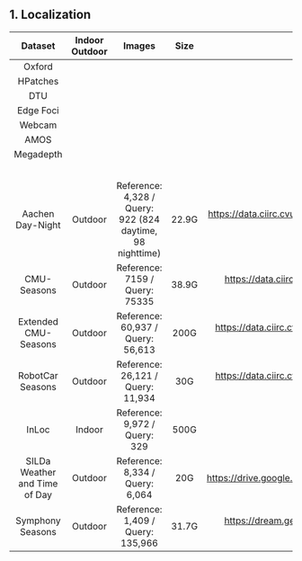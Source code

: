 ## 1. Localization

|            Dataset            | Indoor Outdoor |                          Images                           | Size  |                          Hyperlinks                          | Ground Truth |
| :---------------------------: | :------------: | :-------------------------------------------------------: | :---: | :----------------------------------------------------------: | :----------: |
|            Oxford             |                |                                                           |       |                                                              |              |
|           HPatches            |                |                                                           |       |                                                              |              |
|              DTU              |                |                                                           |       |                                                              |              |
|           Edge Foci           |                |                                                           |       |                                                              |              |
|            Webcam             |                |                                                           |       |                                                              |              |
|             AMOS              |                |                                                           |       |                                                              |              |
|           Megadepth           |                |                                                           |       |                                                              |              |
|                               |                |                                                           |       |                                                              |              |
|                               |                |                                                           |       |                                                              |              |
|                               |                |                                                           |       |                                                              |              |
|                               |                |                                                           |       |                                                              |              |
|                               |                |                                                           |       |                                                              |              |
|       Aachen Day-Night        |    Outdoor     | Reference: 4,328 / Query: 922 (824 daytime, 98 nighttime) | 22.9G | https://data.ciirc.cvut.cz/public/projects/2020VisualLocalization/Aachen-Day-Night/ |     True     |
|          CMU-Seasons          |    Outdoor     |              Reference: 7159 /  Query: 75335              | 38.9G | https://data.ciirc.cvut.cz/public/projects/2020VisualLocalization/CMU-Seasons/ |   Part of    |
|     Extended CMU-Seasons      |    Outdoor     |            Reference: 60,937 /  Query: 56,613             | 200G  | https://data.ciirc.cvut.cz/public/projects/2020VisualLocalization/Extended-CMU-Seasons/ |   Part of    |
|       RobotCar Seasons        |    Outdoor     |            Reference: 26,121 /  Query: 11,934             |  30G  | https://data.ciirc.cvut.cz/public/projects/2020VisualLocalization/RobotCar-Seasons/ |     True     |
|             InLoc             |     Indoor     |              Reference: 9,972 /  Query: 329               | 500G  |            http://www.ok.sc.e.titech.ac.jp/INLOC/            |     True     |
| SILDa Weather and Time of Day |    Outdoor     |             Reference: 8,334 /  Query: 6,064              |  20G  | https://drive.google.com/drive/folders/1D3EZjCzHlTrCZzUO3Z9y77BlJJRil5M6 |     True     |
|       Symphony Seasons        |    Outdoor     |            Reference: 1,409 /  Query: 135,966             | 31.7G | https://dream.georgiatech-metz.fr/research-projects/symphony-lake-dataset-2014/ |     True     |
